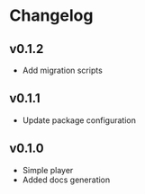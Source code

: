 # Changelog

## v0.1.2
  * Add migration scripts

## v0.1.1
  * Update package configuration

## v0.1.0
  * Simple player
  * Added docs generation
